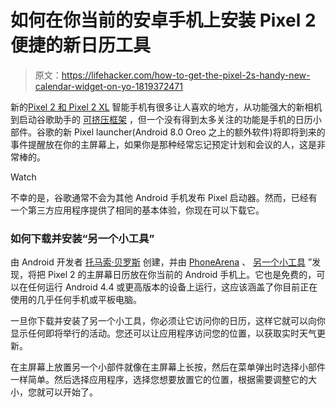 # 如何在你当前的安卓手机上安装 Pixel 2 便捷的新日历工具

> 原文：<https://lifehacker.com/how-to-get-the-pixel-2s-handy-new-calendar-widget-on-yo-1819372471>

新的[Pixel 2 和 Pixel 2 XL](https://lifehacker.com/how-does-google-s-pixel-2-stack-up-to-its-predecessor-1819148085) 智能手机有很多让人喜欢的地方，从功能强大的新相机到启动谷歌助手的 [可挤压框架](https://www.google.com/search?safe=off&q=pixel+2+squeeze+lifehacker&oq=pixel+2+squeeze+lifehacker&gs_l=psy-ab.3..33i21k1.8802.14140.0.14205.26.21.1.0.0.0.309.3082.0j6j7j1.14.0....0...1.1.64.psy-ab..12.14.2883...0j35i39k1j0i131k1j0i67k1j0i20i264k1j0i3k1j33i160k1.0.YDV3damZRnw) ，但一个没有得到太多关注的功能是手机的日历小部件。谷歌的新 Pixel launcher(Android 8.0 Oreo 之上的额外软件)将即将到来的事件提醒放在你的主屏幕上，如果你是那种经常忘记预定计划和会议的人，这是非常棒的。

Watch

不幸的是，谷歌通常不会为其他 Android 手机发布 Pixel 启动器。然而，已经有一个第三方应用程序提供了相同的基本体验，你现在可以下载它。

### 如何下载并安装“另一个小工具”

由 Android 开发者 [托马索·贝罗斯](https://play.google.com/store/apps/dev?id=5222811638237897947) 创建，并由 [PhoneArena](https://www.phonearena.com/news/Get-the-Pixel-2XL-fancy-new-calendar-widget-on-any-Android-phone_id98831) 、 [另一个小工具](https://play.google.com/store/apps/details?id=com.tommasoberlose.anotherwidget) ”发现，将把 Pixel 2 的主屏幕日历放在你当前的 Android 手机上。它也是免费的，可以在任何运行 Android 4.4 或更高版本的设备上运行，这应该涵盖了你目前正在使用的几乎任何手机或平板电脑。

一旦你下载并安装了另一个小工具，你必须让它访问你的日历，这样它就可以向你显示任何即将举行的活动。您还可以让应用程序访问您的位置，以获取实时天气更新。

在主屏幕上放置另一个小部件就像在主屏幕上长按，然后在菜单弹出时选择小部件一样简单。然后选择应用程序，选择您想要放置它的位置，根据需要调整它的大小，您就可以开始了。